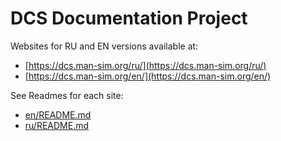 # DCS Documentation Project

Websites for RU and EN versions available at:

- [https://dcs.man-sim.org/ru/](https://dcs.man-sim.org/ru/)
- [https://dcs.man-sim.org/en/](https://dcs.man-sim.org/en/)

See Readmes for each site:

- [en/README.md](en/README.md)
- [ru/README.md](ru/README.md)
